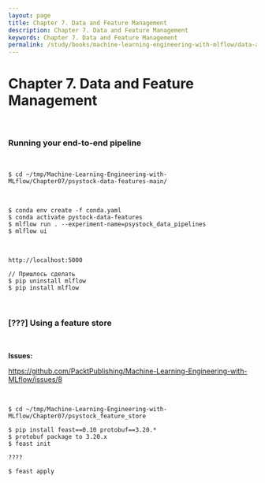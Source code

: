 ```yaml
---
layout: page
title: Chapter 7. Data and Feature Management
description: Chapter 7. Data and Feature Management
keywords: Chapter 7. Data and Feature Management
permalink: /study/books/machine-learning-engineering-with-mlflow/data-and-feature-management/
---
```


# Chapter 7. Data and Feature Management

<br/>

### Running your end-to-end pipeline

<br/>

```
$ cd ~/tmp/Machine-Learning-Engineering-with-MLflow/Chapter07/psystock-data-features-main/
```

<br/>

```
$ conda env create -f conda.yaml
$ conda activate pystock-data-features
$ mlflow run . --experiment-name=psystock_data_pipelines
$ mlflow ui
```

<br/>

```
http://localhost:5000
```

```
// Пришлось сделать
$ pip uninstall mlflow
$ pip install mlflow
```

<br/>

### [???] Using a feature store

<br/>

**Issues:**

https://github.com/PacktPublishing/Machine-Learning-Engineering-with-MLflow/issues/8

<br/>

```
$ cd ~/tmp/Machine-Learning-Engineering-with-MLflow/Chapter07/psystock_feature_store

$ pip install feast==0.10 protobuf==3.20.*
$ protobuf package to 3.20.x
$ feast init

????

$ feast apply
```

